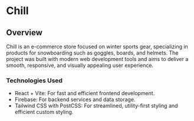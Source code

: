 # Chill

## Overview

Chill is an e-commerce store focused on winter sports gear, specializing in products for snowboarding such as goggles, boards, and helmets. The project was built with modern web development tools and aims to deliver a smooth, responsive, and visually appealing user experience.

### Technologies Used

- React + Vite: For fast and efficient frontend development.
- Firebase: For backend services and data storage.
- Tailwind CSS with PostCSS: For streamlined, utility-first styling and efficient custom styling.
